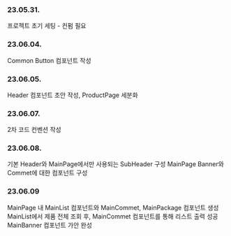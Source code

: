 ### 23.05.31.

프로젝트 초기 세팅 - 컨펌 필요

### 23.06.04.

Common Button 컴포넌트 작성

### 23.06.05.

Header 컴포넌트 초안 작성, ProductPage 세분화

### 23.06.07.

2차 코드 컨벤션 작성

### 23.06.08.

기본 Header와 MainPage에서만 사용되는 SubHeader 구성
MainPage Banner와 Commet에 대한 컴포넌트 구성

### 23.06.09

MainPage 내 MainList 컴포넌트와 MainCommet, MainPackage 컴포넌트 생성
MainList에서 제품 전체 조회 후, MainCommet 컴포넌트를 통해 리스트 출력 성공
MainBanner 컴포넌트 가안 완성
